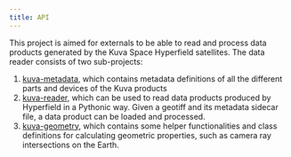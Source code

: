 ```yaml
---
title: API 
---
```



This project is aimed for externals to be able to read and process data products
generated by the Kuva Space Hyperfield satellites.
The data reader consists of two sub-projects:

1. [kuva-metadata](https://github.com/KuvaSpace/kuva-data-processing/tree/main/kuva-metadata), which contains metadata definitions of all the different parts and 
devices of the Kuva products
2. [kuva-reader](https://github.com/KuvaSpace/kuva-data-processing/tree/main/kuva-reader), which can be used to read data products produced by Hyperfield in a 
Pythonic way. Given a geotiff and its metadata sidecar file, a data product can be 
loaded and processed.
3. [kuva-geometry](https://github.com/KuvaSpace/kuva-data-processing/tree/main/kuva-geometry), which contains some helper functionalities and class definitions for 
calculating geometric properties, such as camera ray intersections on the Earth.
